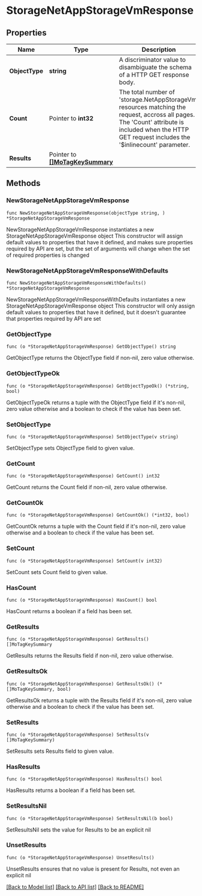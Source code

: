# StorageNetAppStorageVmResponse

## Properties

Name | Type | Description | Notes
------------ | ------------- | ------------- | -------------
**ObjectType** | **string** | A discriminator value to disambiguate the schema of a HTTP GET response body. | 
**Count** | Pointer to **int32** | The total number of &#39;storage.NetAppStorageVm&#39; resources matching the request, accross all pages. The &#39;Count&#39; attribute is included when the HTTP GET request includes the &#39;$inlinecount&#39; parameter. | [optional] 
**Results** | Pointer to [**[]MoTagKeySummary**](MoTagKeySummary.md) |  | [optional] 

## Methods

### NewStorageNetAppStorageVmResponse

`func NewStorageNetAppStorageVmResponse(objectType string, ) *StorageNetAppStorageVmResponse`

NewStorageNetAppStorageVmResponse instantiates a new StorageNetAppStorageVmResponse object
This constructor will assign default values to properties that have it defined,
and makes sure properties required by API are set, but the set of arguments
will change when the set of required properties is changed

### NewStorageNetAppStorageVmResponseWithDefaults

`func NewStorageNetAppStorageVmResponseWithDefaults() *StorageNetAppStorageVmResponse`

NewStorageNetAppStorageVmResponseWithDefaults instantiates a new StorageNetAppStorageVmResponse object
This constructor will only assign default values to properties that have it defined,
but it doesn't guarantee that properties required by API are set

### GetObjectType

`func (o *StorageNetAppStorageVmResponse) GetObjectType() string`

GetObjectType returns the ObjectType field if non-nil, zero value otherwise.

### GetObjectTypeOk

`func (o *StorageNetAppStorageVmResponse) GetObjectTypeOk() (*string, bool)`

GetObjectTypeOk returns a tuple with the ObjectType field if it's non-nil, zero value otherwise
and a boolean to check if the value has been set.

### SetObjectType

`func (o *StorageNetAppStorageVmResponse) SetObjectType(v string)`

SetObjectType sets ObjectType field to given value.


### GetCount

`func (o *StorageNetAppStorageVmResponse) GetCount() int32`

GetCount returns the Count field if non-nil, zero value otherwise.

### GetCountOk

`func (o *StorageNetAppStorageVmResponse) GetCountOk() (*int32, bool)`

GetCountOk returns a tuple with the Count field if it's non-nil, zero value otherwise
and a boolean to check if the value has been set.

### SetCount

`func (o *StorageNetAppStorageVmResponse) SetCount(v int32)`

SetCount sets Count field to given value.

### HasCount

`func (o *StorageNetAppStorageVmResponse) HasCount() bool`

HasCount returns a boolean if a field has been set.

### GetResults

`func (o *StorageNetAppStorageVmResponse) GetResults() []MoTagKeySummary`

GetResults returns the Results field if non-nil, zero value otherwise.

### GetResultsOk

`func (o *StorageNetAppStorageVmResponse) GetResultsOk() (*[]MoTagKeySummary, bool)`

GetResultsOk returns a tuple with the Results field if it's non-nil, zero value otherwise
and a boolean to check if the value has been set.

### SetResults

`func (o *StorageNetAppStorageVmResponse) SetResults(v []MoTagKeySummary)`

SetResults sets Results field to given value.

### HasResults

`func (o *StorageNetAppStorageVmResponse) HasResults() bool`

HasResults returns a boolean if a field has been set.

### SetResultsNil

`func (o *StorageNetAppStorageVmResponse) SetResultsNil(b bool)`

 SetResultsNil sets the value for Results to be an explicit nil

### UnsetResults
`func (o *StorageNetAppStorageVmResponse) UnsetResults()`

UnsetResults ensures that no value is present for Results, not even an explicit nil

[[Back to Model list]](../README.md#documentation-for-models) [[Back to API list]](../README.md#documentation-for-api-endpoints) [[Back to README]](../README.md)


